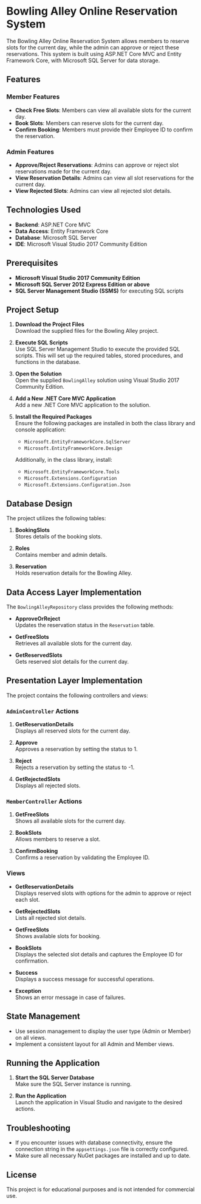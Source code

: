 # Bowling Alley Online Reservation System

The Bowling Alley Online Reservation System allows members to reserve slots for the current day, while the admin can approve or reject these reservations. This system is built using ASP.NET Core MVC and Entity Framework Core, with Microsoft SQL Server for data storage.

## Features

### Member Features
- **Check Free Slots**: Members can view all available slots for the current day.
- **Book Slots**: Members can reserve slots for the current day.
- **Confirm Booking**: Members must provide their Employee ID to confirm the reservation.

### Admin Features
- **Approve/Reject Reservations**: Admins can approve or reject slot reservations made for the current day.
- **View Reservation Details**: Admins can view all slot reservations for the current day.
- **View Rejected Slots**: Admins can view all rejected slot details.

## Technologies Used
- **Backend**: ASP.NET Core MVC
- **Data Access**: Entity Framework Core
- **Database**: Microsoft SQL Server
- **IDE**: Microsoft Visual Studio 2017 Community Edition

## Prerequisites
- **Microsoft Visual Studio 2017 Community Edition**
- **Microsoft SQL Server 2012 Express Edition or above**
- **SQL Server Management Studio (SSMS)** for executing SQL scripts

## Project Setup

1. **Download the Project Files**  
   Download the supplied files for the Bowling Alley project.

2. **Execute SQL Scripts**  
   Use SQL Server Management Studio to execute the provided SQL scripts. This will set up the required tables, stored procedures, and functions in the database.

3. **Open the Solution**  
   Open the supplied `BowlingAlley` solution using Visual Studio 2017 Community Edition.

4. **Add a New .NET Core MVC Application**  
   Add a new .NET Core MVC application to the solution.

5. **Install the Required Packages**  
   Ensure the following packages are installed in both the class library and console application:
   - `Microsoft.EntityFrameworkCore.SqlServer`
   - `Microsoft.EntityFrameworkCore.Design`

   Additionally, in the class library, install:
   - `Microsoft.EntityFrameworkCore.Tools`
   - `Microsoft.Extensions.Configuration`
   - `Microsoft.Extensions.Configuration.Json`

## Database Design

The project utilizes the following tables:

1. **BookingSlots**  
   Stores details of the booking slots.

2. **Roles**  
   Contains member and admin details.

3. **Reservation**  
   Holds reservation details for the Bowling Alley.

## Data Access Layer Implementation

The `BowlingAlleyRepository` class provides the following methods:

- **ApproveOrReject**  
  Updates the reservation status in the `Reservation` table.
  
- **GetFreeSlots**  
  Retrieves all available slots for the current day.
  
- **GetReservedSlots**  
  Gets reserved slot details for the current day.

## Presentation Layer Implementation

The project contains the following controllers and views:

### `AdminController` Actions

1. **GetReservationDetails**  
   Displays all reserved slots for the current day.

2. **Approve**  
   Approves a reservation by setting the status to 1.

3. **Reject**  
   Rejects a reservation by setting the status to -1.

4. **GetRejectedSlots**  
   Displays all rejected slots.

### `MemberController` Actions

1. **GetFreeSlots**  
   Shows all available slots for the current day.

2. **BookSlots**  
   Allows members to reserve a slot.

3. **ConfirmBooking**  
   Confirms a reservation by validating the Employee ID.

### Views

- **GetReservationDetails**  
  Displays reserved slots with options for the admin to approve or reject each slot.
  
- **GetRejectedSlots**  
  Lists all rejected slot details.

- **GetFreeSlots**  
  Shows available slots for booking.

- **BookSlots**  
  Displays the selected slot details and captures the Employee ID for confirmation.

- **Success**  
  Displays a success message for successful operations.

- **Exception**  
  Shows an error message in case of failures.

## State Management

- Use session management to display the user type (Admin or Member) on all views.
- Implement a consistent layout for all Admin and Member views.

## Running the Application

1. **Start the SQL Server Database**  
   Make sure the SQL Server instance is running.

2. **Run the Application**  
   Launch the application in Visual Studio and navigate to the desired actions.

## Troubleshooting

- If you encounter issues with database connectivity, ensure the connection string in the `appsettings.json` file is correctly configured.
- Make sure all necessary NuGet packages are installed and up to date.

## License

This project is for educational purposes and is not intended for commercial use.

